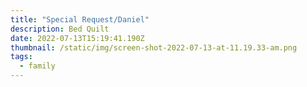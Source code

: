```yaml
---
title: "Special Request/Daniel"
description: Bed Quilt
date: 2022-07-13T15:19:41.190Z
thumbnail: /static/img/screen-shot-2022-07-13-at-11.19.33-am.png
tags:
  - family
---
```

